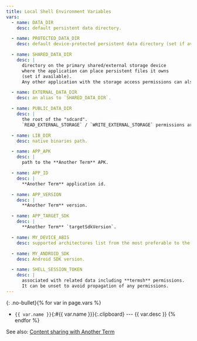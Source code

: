 ```yaml
---
title: Local Shell Environment Variables
vars:
  - name: DATA_DIR
    desc: default persistent data directory.

  - name: PROTECTED_DATA_DIR
    desc: default device-protected persistent data directory (set if available).

  - name: SHARED_DATA_DIR
    desc: |
      directory on the primary shared/external storage device
      where the application can place persistent files it owns
      (set if available).
      Any other application with the storage access permissions can also access this place.

  - name: EXTERNAL_DATA_DIR
    desc: an alias to `SHARED_DATA_DIR`.

  - name: PUBLIC_DATA_DIR
    desc: |
      the root of the "sdcard".
      `READ_EXTERNAL_STORAGE` / `WRITE_EXTERNAL_STORAGE` permissions are required.

  - name: LIB_DIR
    desc: native binaries path.

  - name: APP_APK
    desc: |
      path to the **Another Term** APK.

  - name: APP_ID
    desc: |
      **Another Term** application id.

  - name: APP_VERSION
    desc: |
      **Another Term** version.

  - name: APP_TARGET_SDK
    desc: |
      **Another Term** `targetSdkVersion`.

  - name: MY_DEVICE_ABIS
    desc: supported architectures list from the most preferable to the least preferable.

  - name: MY_ANDROID_SDK
    desc: Android SDK version.

  - name: SHELL_SESSION_TOKEN
    desc: |
      associated with related data including **termsh** permissions.
      It can be unset to avoid propagation of any permissions.
---
```


{: .no-bullet}{% for var in page.vars %}
* `{{ var.name }}`{:#{{ var.name }}}{:.clipboard} --- {{ var.desc }}
{% endfor %}

See also: [Content sharing with Another Term](local-shell-share-input.html#main_content)
